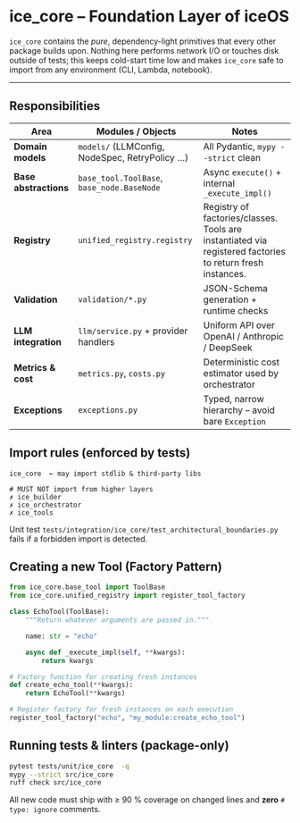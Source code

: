 # ice_core – Foundation Layer of iceOS

`ice_core` contains the *pure*, dependency-light primitives that every other
package builds upon.  Nothing here performs network I/O or touches disk outside
of tests; this keeps cold-start time low and makes `ice_core` safe to import
from any environment (CLI, Lambda, notebook).

---

## Responsibilities

| Area | Modules / Objects | Notes |
|------|-------------------|-------|
| **Domain models** | `models/` (LLMConfig, NodeSpec, RetryPolicy …) | All Pydantic, `mypy --strict` clean |
| **Base abstractions** | `base_tool.ToolBase`, `base_node.BaseNode` | Async `execute()` + internal `_execute_impl()` |
| **Registry** | `unified_registry.registry` | Registry of factories/classes. Tools are instantiated via registered factories to return fresh instances. |
| **Validation** | `validation/*.py` | JSON-Schema generation + runtime checks |
| **LLM integration** | `llm/service.py` + provider handlers | Uniform API over OpenAI / Anthropic / DeepSeek |
| **Metrics & cost** | `metrics.py`, `costs.py` | Deterministic cost estimator used by orchestrator |
| **Exceptions** | `exceptions.py` | Typed, narrow hierarchy – avoid bare `Exception` |

## Import rules (enforced by tests)

```
ice_core  ← may import stdlib & third-party libs

# MUST NOT import from higher layers
✗ ice_builder
✗ ice_orchestrator
✗ ice_tools
```

Unit test `tests/integration/ice_core/test_architectural_boundaries.py` fails if
a forbidden import is detected.

## Creating a new Tool (Factory Pattern)

```python
from ice_core.base_tool import ToolBase
from ice_core.unified_registry import register_tool_factory

class EchoTool(ToolBase):
    """Return whatever arguments are passed in."""

    name: str = "echo"

    async def _execute_impl(self, **kwargs):
        return kwargs

# Factory function for creating fresh instances
def create_echo_tool(**kwargs):
    return EchoTool(**kwargs)

# Register factory for fresh instances on each execution
register_tool_factory("echo", "my_module:create_echo_tool")
```

## Running tests & linters (package-only)

```bash
pytest tests/unit/ice_core  -q
mypy --strict src/ice_core
ruff check src/ice_core
```

All new code must ship with ≥ 90 % coverage on changed lines and **zero**
`# type: ignore` comments.
